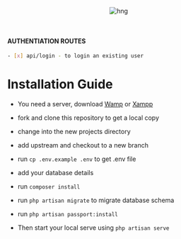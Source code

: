 <div align="center">
  
![hng](https://res.cloudinary.com/iambeejayayo/image/upload/v1554240066/brand-logo.png)

<br>

</div>

#### AUTHENTIATION ROUTES
```bash
- [x] api/login - to login an existing user
```




# Installation Guide

- You need a server, download [Wamp](http://www.wampserver.com/en/) or [Xampp](https://www.apachefriends.org/index.html)

- fork and clone this repository to get a local copy
- change into the new projects directory
- add upstream and checkout to a new branch
- run `cp .env.example .env` to get .env file
- add your database details
- run `composer install`
- run `php artisan migrate` to migrate database schema
- run `php artisan passport:install`
- Then start your local serve using `php artisan serve` 


